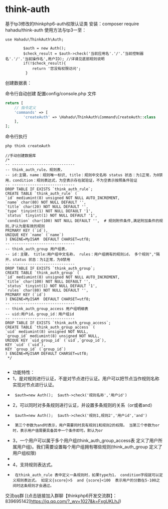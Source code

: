 # think-auth
基于tp3修改的thinkphp6-auth权限认证类
安装：composer require hahadu/think-auth
使用方法与tp3一至：
```
use Hahadu\ThinkAuth\Auth; 

        $auth = new Auth();
        $check_result = $auth->check('当前应用名'.'/'.‘当前控制器名'.'/'.'当前操作名',用户ID); //详请见底部规则说明
        if(!$check_result){
            return '您没有权限访问';
         }
```
创建数据表：

命令行自动创建
配置config/console.php 文件
```php 
return [
    // 指令定义
    'commands' => [
        'createAuth' => \Hahadu\ThinkAuth\Command\CreateAuth::class
    ],
];
```
命令行执行 
```shell
php think createAuth
```
```
//手动创建数据库
/*
-- ----------------------------
-- think_auth_rule，规则表，
-- id:主键，name：规则唯一标识, title：规则中文名称 status 状态：为1正常，为0禁用，condition：规则表达式，为空表示存在就验证，不为空表示按照条件验证
-- ----------------------------
DROP TABLE IF EXISTS `think_auth_rule`;
CREATE TABLE `think_auth_rule` (
`id` mediumint(8) unsigned NOT NULL AUTO_INCREMENT,
`name` char(80) NOT NULL DEFAULT '',
`title` char(20) NOT NULL DEFAULT '',
`type` tinyint(1) NOT NULL DEFAULT '1',
`status` tinyint(1) NOT NULL DEFAULT '1',
`condition` char(100) NOT NULL DEFAULT '',  # 规则附件条件,满足附加条件的规则,才认为是有效的规则
PRIMARY KEY (`id`),
UNIQUE KEY `name` (`name`)
) ENGINE=MyISAM  DEFAULT CHARSET=utf8;
-- ----------------------------
-- think_auth_group 用户组表，
-- id：主键， title:用户组中文名称， rules：用户组拥有的规则id， 多个规则","隔开，status 状态：为1正常，为0禁用
-- ----------------------------
DROP TABLE IF EXISTS `think_auth_group`;
CREATE TABLE `think_auth_group` (
`id` mediumint(8) unsigned NOT NULL AUTO_INCREMENT,
`title` char(100) NOT NULL DEFAULT '',
`status` tinyint(1) NOT NULL DEFAULT '1',
`rules` char(80) NOT NULL DEFAULT '',
PRIMARY KEY (`id`)
) ENGINE=MyISAM  DEFAULT CHARSET=utf8;
-- ----------------------------
-- think_auth_group_access 用户组明细表
-- uid:用户id，group_id：用户组id
-- ----------------------------
DROP TABLE IF EXISTS `think_auth_group_access`;
CREATE TABLE `think_auth_group_access` (
`uid` mediumint(8) unsigned NOT NULL,
`group_id` mediumint(8) unsigned NOT NULL,
UNIQUE KEY `uid_group_id` (`uid`,`group_id`),
KEY `uid` (`uid`),
KEY `group_id` (`group_id`)
) ENGINE=MyISAM DEFAULT CHARSET=utf8;
 */


```
 * 功能特性：
 * 1，是对规则进行认证，不是对节点进行认证。用户可以把节点当作规则名称实现对节点进行认证。
 *      $auth=new Auth();  $auth->check('规则名称','用户id')
 * 2，可以同时对多条规则进行认证，并设置多条规则的关系（or或者and）
 *      $auth=new Auth();  $auth->check('规则1,规则2','用户id','and')
 *      第三个参数为and时表示，用户需要同时具有规则1和规则2的权限。 当第三个参数为or时，表示用户值需要具备其中一个条件即可。默认为or
 * 3，一个用户可以属于多个用户组(think_auth_group_access表 定义了用户所属用户组)。我们需要设置每个用户组拥有哪些规则(think_auth_group 定义了用户组权限)
 *
 * 4，支持规则表达式。
 *      在think_auth_rule 表中定义一条规则时，如果type为1， condition字段就可以定义规则表达式。 如定义{score}>5  and {score}<100  表示用户的分数在5-100之间时这条规则才会通过。


  交流qq群 [(点击链接加入群聊【thinkphp6开发交流群】：839695142]https://jq.qq.com/?_wv=1027&k=FxgUKLhJ)

